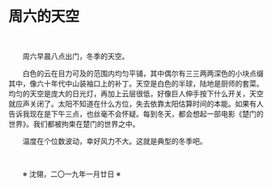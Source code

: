# 周六的天空

&emsp;&emsp;

&emsp;&emsp;周六早晨八点出门，冬季的天空。

&emsp;&emsp;白色的云在目力可及的范围内均匀平铺，其中偶尔有三三两两深色的小块点缀其中，像六十年代中山装袖口上的补丁。天空是白色的半球，陆地是厨师的套菜。均匀的天空是庞大的日光灯，再加上云层很低，好像巨人伸手按下什么开关，天空就应声关闭了。太阳不知道在什么方位，失去依靠太阳估算时间的本能。如果有人告诉我现在是下午三点，也丝毫不会怀疑。每到冬天，都会想起一部电影《楚门的世界》。我们都被拘束在楚门的世界之中。

&emsp;&emsp;温度在个位数波动，幸好风力不大。这就是典型的冬季吧。

&emsp;&emsp;

&emsp;&emsp;※ 沈翎，二〇一九年一月廿日 ※